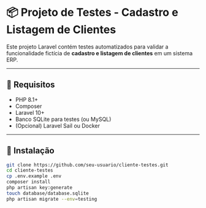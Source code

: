 # 📦 Projeto de Testes - Cadastro e Listagem de Clientes

Este projeto Laravel contém testes automatizados para validar a funcionalidade fictícia de **cadastro e listagem de clientes** em um sistema ERP.

---

## 🔧 Requisitos

- PHP 8.1+
- Composer
- Laravel 10+
- Banco SQLite para testes (ou MySQL)
- (Opcional) Laravel Sail ou Docker

---

## 🚀 Instalação

```bash
git clone https://github.com/seu-usuario/cliente-testes.git
cd cliente-testes
cp .env.example .env
composer install
php artisan key:generate
touch database/database.sqlite
php artisan migrate --env=testing





